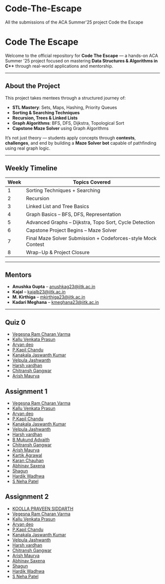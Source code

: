 # Code-The-Escape
All the submissions of the ACA Summer'25 project Code the Escape 
# Code The Escape

Welcome to the official repository for **Code The Escape** — a hands-on ACA Summer '25 project focused on mastering **Data Structures & Algorithms in C++** through real-world applications and mentorship.

---

## About the Project

This project takes mentees through a structured journey of:
-  **STL Mastery**: Sets, Maps, Hashing, Priority Queues
-  **Sorting & Searching Techniques**
-  **Recursion, Trees & Linked Lists**
-  **Graph Algorithms**: BFS, DFS, Dijkstra, Topological Sort
-  **Capstone Maze Solver** using Graph Algorithms

It’s not just theory — students apply concepts through **contests**, **challenges**, and end by building a **Maze Solver bot** capable of pathfinding using real graph logic.

---

##  Weekly Timeline

| Week | Topics Covered |
|------|----------------|
| 1 | Sorting Techniques + Searching |
| 2 | Recursion |
| 3 | Linked List and Tree Basics |
| 4 | Graph Basics – BFS, DFS, Representation |
| 5 | Advanced Graphs – Dijkstra, Topo Sort, Cycle Detection |
| 6 | Capstone Project Begins – Maze Solver |
| 7 | Final Maze Solver Submission + Codeforces-style Mock Contest |
| 8 | Wrap-Up & Project Closure |

---

##  Mentors

- **Anushka Gupta** – anushkag23@iitk.ac.in
- **Kajal** – kajalb23@iitk.ac.in
- **M. Kirthiga** – mkirthiga23@iitk.ac.in
- **Kadari Meghana** – kmeghana23@iitk.ac.in

---

##  Quiz 0
- [Vegesna Ram Charan Varma](https://github.com/vramcharanvarma/quiz-0-241156)
- [Kallu Venkata Prasun](https://github.com/venkataprasun16/Quiz_0_Kallu-Venkata-Prasun_240508)
- [Aryan deo](https://github.com/ard714/assignments_Aryan_Deo_230213_code_the_escape_ACA/tree/main/quiz0)
- [P.Kapil Chandu](https://github.com/kapilchandu18/quiz-0-answers-Patteti-Kapil-Chandu-240741)
- [Kanakala Jaswanth Kumar](https://github.com/jaswanth1805/Assingment1_JaswanthKumar_240513)
- [Velpula Jashwanth](https://github.com/Velpula-Jashwanth/quiz_0_velpula-jashwanth_241157)
- [Harsh vardhan](https://github.com/Harsh8118198harsh/Quiz-zero-)
- [Chitransh Gangwar](https://github.com/Chitts28/Assignment_chitransh_gangwar_230336_codetheescape/tree/main/quiz_0)
- [Arish Maurya](https://github.com/Arish2006/Assignment_0_Arish_240177)
 


##  Assignment 1 
- [Vegesna Ram Charan Varma](https://github.com/vramcharanvarma/assignment-1-241156)
- [Kallu Venkata Prasun](https://github.com/venkataprasun16/Assignment_1_Kallu-Venkata-Prasun_240508)
- [Aryan deo](https://github.com/ard714/assignments_Aryan_Deo_230213_code_the_escape_ACA/tree/main/assignment_1)
- [P.Kapil Chandu](https://github.com/kapilchandu18/assignement-1-answers-Patteti-Kapil-Chandu-240741)
- [Kanakala Jaswanth Kumar](https://github.com/jaswanth1805/Assignment2_JaswanthKumar_240513)
- [Velpula Jashwanth](https://github.com/Velpula-Jashwanth/Assignment_1_velpula-jashwanth_241157)
- [Harsh vardhan](https://github.com/Harsh8118198harsh/Assignment1)
- [B Mukund Advaith](https://github.com/advaithmukund24/CodeTheEscape_Assignment1_BMukundAdvaith_240253)
- [Chitransh Gangwar](https://github.com/Chitts28/Assignment_chitransh_gangwar_230336_codetheescape/tree/main/assignment_1)
- [Arish Maurya](https://github.com/Arish2006/Assignment_1_Arish_240177)
- [Kartik Agrawal](https://github.com/Luciferk07/Assignmnet_1_Kartik_Agrawal_240526.git)
- [Karan Chauhan](https://github.com/kc-debug/Assignment1_KARAN_CHAUHAN_240519.git)
- [Abhinav Saxena](https://github.com/abhinava24/A1_Abhinav_240037)
- [Shagun](https://github.com/sh-gun14/Code-to-escape1-assignment1-shagun-230948)
- [Hardik Wadhwa](https://github.com/Hardik-2152/Assignment_1_Hardik_240423)
- [S Neha Patel](https://github.com/nehapatel-ctrl/Code-the-escape-cpp/tree/Assignments)

  
##  Assignment 2 
- [KOOLLA PRAVEEN SIDDARTH](https://github.com/praveen-1-png/praveen-240552-assignment2.git)
- [Vegesna Ram Charan Varma](https://github.com/vramcharanvarma/assignment-2-241156)
- [Kallu Venkata Prasun](https://github.com/venkataprasun16/Assignment_2_Kallu-Venkata-Prasun_240508)
- [Aryan deo](https://github.com/ard714/assignments_Aryan_Deo_230213_code_the_escape_ACA/tree/main/assignment%20_2)
- [P.Kapil Chandu](https://github.com/kapilchandu18/assignement-2-Patteti-Kapil-Chandu-240741)
- [Kanakala Jaswanth Kumar](https://github.com/jaswanth1805/Assignment3_JaswanthKumar_240513)
- [Velpula Jashwanth](https://github.com/Velpula-Jashwanth/Assignment_2_Velpula-Jashwanth_241157)
- [Harsh vardhan](https://github.com/Harsh8118198harsh/Assignment_2)
- [Chitransh Gangwar](https://github.com/Chitts28/Assignment_chitransh_gangwar_230336_codetheescape/tree/main/assignment_2)
- [Arish Maurya](https://github.com/Arish2006/Assignment_2_Arish_240177)
- [Abhinav Saxena](https://github.com/abhinava24/A-2_Abhinav_240037)
- [Shagun](https://github.com/sh-gun14/Code-to-escape-assignment-2-shagun_-230948-)
- [Hardik Wadhwa](https://github.com/Hardik-2152/Assignment_2_Hardik_240423)
- [S Neha Patel](https://github.com/nehapatel-ctrl/Code-the-escape-cpp/tree/nehapatel-ctrl-assignments)
  

